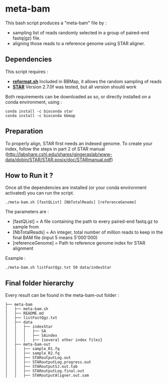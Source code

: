 # meta-bam

This bash script produces a "meta-bam" file by :
- sampling list of reads randomly selected in a group of paired-end fastq(gz) file.
- aligning those reads to a reference genome using STAR aligner.

## Dependencies

This script requires :
- **[reformat.sh](https://github.com/BioInfoTools/BBMap)** Included in BBMap, it allows the random sampling of reads
- **[STAR](https://github.com/alexdobin/STAR)** Version 2.7.0f was tested, but all version should work

Both requirements can be downloaded as so, or directly installed on a conda environment, using :
```
conda install -c bioconda star
conda install -c bioconda bbmap
```

## Preparation

To properly align, STAR first needs an indexed genome. To create your index, follow the steps in part 2 of STAR manual (http://labshare.cshl.edu/shares/gingeraslab/www-data/dobin/STAR/STAR.posix/doc/STARmanual.pdf)

## How to Run it ?

Once all the dependencies are installed (or your conda environment activated) you can run the script.
```
./meta-bam.sh [fastQList] [NbTotalReads] [referenceGenome]
```

The parameters are :
- [fastQList] = A file containing the path to every paired-end fastq.gz to sample from
- [NbTotalReads] = An integer, total number of million reads to keep in the final BAM file (input 5 means 5'000'000)
- [referenceGenome] = Path to reference genome index for STAR alignment

Example :
```
./meta-bam.sh listFastQgz.txt 50 data/indexStar
```

## Final folder hierarchy

Every result can be found in the meta-bam-out folder :
```
├── meta-bam
│   ├── meta-bam.sh
│   ├── README.md
│   ├── listFastQgz.txt
│   ├── data
│   │   ├── indexStar
│   │   │   ├── SA
│   │   │   ├── SAindex
│   │   │   ├── {several other index files}
│   ├── meta-bam-out
│   │   ├── sample_R1.fq
│   │   ├── sample_R2.fq
│   │   ├── STARoutputLog.out
│   │   ├── STARoutputLog.progress.out
│   │   ├── STARoutputSJ.out.tab
│   │   ├── STARoutputLog.final.out
│   │   ├── STARoutputAligner.out.sam
```
